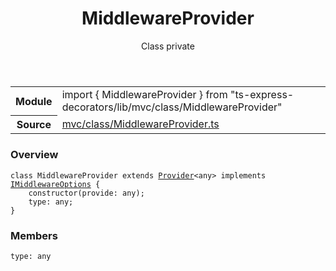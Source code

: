<header class="symbol-info-header">    <h1 id="middlewareprovider">MiddlewareProvider</h1>    <label class="symbol-info-type-label class">Class</label>    <label class="api-type-label private">private</label>  </header>
<section class="symbol-info">      <table class="is-full-width">        <tbody>        <tr>          <th>Module</th>          <td>            <div class="lang-typescript">                <span class="token keyword">import</span> { MiddlewareProvider }                 <span class="token keyword">from</span>                 <span class="token string">"ts-express-decorators/lib/mvc/class/MiddlewareProvider"</span>                            </div>          </td>        </tr>        <tr>          <th>Source</th>          <td>            <a href="https://romakita.github.io/ts-express-decorators/#//blob/v2.3.9/src/mvc/class/MiddlewareProvider.ts#L0-L0">                mvc/class/MiddlewareProvider.ts            </a>        </td>        </tr>                </tbody>      </table>    </section>

### Overview

<pre><code class="typescript-lang"><span class="token keyword">class</span> MiddlewareProvider <span class="token keyword">extends</span> <a href="#api/common/di/provider"><span class="token">Provider</span></a><<span class="token keyword">any</span>> <span class="token keyword">implements</span> <a href="#api/common/mvc/imiddlewareoptions"><span class="token">IMiddlewareOptions</span></a> <span class="token punctuation">{</span>
    <span class="token keyword">constructor</span><span class="token punctuation">(</span>provide<span class="token punctuation">:</span> <span class="token keyword">any</span><span class="token punctuation">)</span><span class="token punctuation">;</span>
    type<span class="token punctuation">:</span> <span class="token keyword">any</span><span class="token punctuation">;</span>
<span class="token punctuation">}</span></code></pre>

### Members

<div class="method-overview"><pre><code class="typescript-lang">type<span class="token punctuation">:</span> <span class="token keyword">any</span></code></pre></div>
